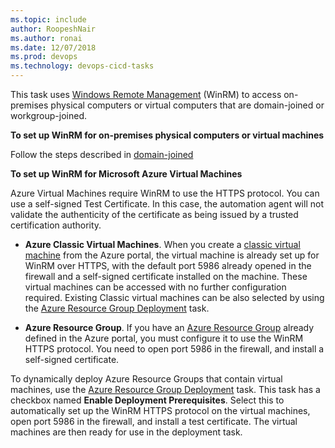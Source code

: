 ```yaml
---
ms.topic: include
author: RoopeshNair
ms.author: ronai
ms.date: 12/07/2018
ms.prod: devops
ms.technology: devops-cicd-tasks
---
```


<!-- Windows Remote Management details and setup -->

This task uses [Windows Remote Management](https://msdn.microsoft.com/library/aa384426.aspx)
(WinRM) to access
on-premises physical computers or virtual computers that are
domain-joined or workgroup-joined.

**To set up WinRM for on-premises physical computers or virtual machines**

Follow the steps described in [domain-joined](../../apps/cd/deploy-webdeploy-iis-winrm.md)

**To set up WinRM for Microsoft Azure Virtual Machines**

Azure Virtual Machines require WinRM to use the HTTPS protocol.
You can use a self-signed Test Certificate. In this case, the
automation agent will not validate the authenticity of the
certificate as being issued by a trusted certification authority.

* **Azure Classic Virtual Machines**. When you create a
  [classic virtual machine](https://azure.microsoft.com/documentation/articles/virtual-machines-windows-tutorial-classic-portal/)
  from the Azure portal, the virtual machine is already set up for
  WinRM over HTTPS, with the default port 5986 already opened in the firewall
  and a self-signed certificate installed on the machine. These virtual
  machines can be accessed with no further configuration required.
  Existing Classic virtual machines can be also selected by using the
  [Azure Resource Group Deployment](https://github.com/Microsoft/azure-pipelines-tasks/tree/master/Tasks/AzureResourceGroupDeploymentV2)
  task.

* **Azure Resource Group**. If you have an
  [Azure Resource Group](https://azure.microsoft.com/documentation/articles/virtual-machines-windows-hero-tutorial/)
  already defined in the Azure portal, you must configure it to use the WinRM HTTPS
  protocol. You need to open port 5986 in the firewall, and install a
  self-signed certificate.

To dynamically deploy Azure Resource Groups that contain virtual machines, use the
[Azure Resource Group Deployment](https://github.com/Microsoft/azure-pipelines-tasks/tree/master/Tasks/AzureResourceGroupDeploymentV2)
task. This task has a checkbox named **Enable Deployment Prerequisites**. Select
this to automatically set up the WinRM HTTPS protocol on the virtual machines,
open port 5986 in the firewall, and install a test certificate. The virtual machines
are then ready for use in the deployment task.
